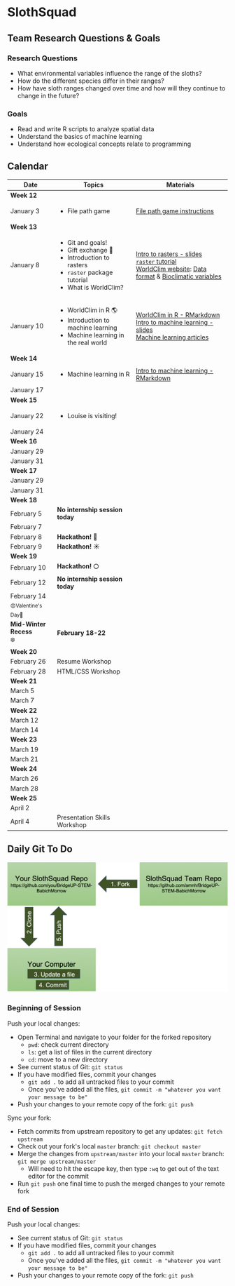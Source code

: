 # SlothSquad

## Team Research Questions & Goals

### Research Questions

+ What environmental variables influence the range of the sloths?
+ How do the different species differ in their ranges?
+ How have sloth ranges changed over time and how will they continue to change in the future?

### Goals

+ Read and write R scripts to analyze spatial data
+ Understand the basics of machine learning
+ Understand how ecological concepts relate to programming


## Calendar

| Date   |      Topics      |  Materials |
|----------|-------------|------|
| **Week 12** | | |
  | January 3 | <ul><li> File path game |                                                                                       [File path game instructions](https://github.com/amnh/BridgeUP-STEM-BabichMorrow/blob/master/lesson_plans/File_Paths/Path_Game.md) |
| **Week 13** | | |
  | January 8 | <ul><li> Git and goals! </li><li> Gift exchange :gift: </li><li> Introduction to rasters </li><li> `raster` package tutorial </li><li> What is WorldClim?|                                                                                   [Intro to rasters - slides](https://docs.google.com/presentation/d/1MQMfrr6dFnPqvtxN5eqYqkOdbTS5NkUvMaKpuUI-v9Q/edit?usp=sharing) <br> [`raster` tutorial](https://github.com/amnh/BridgeUP-STEM-BabichMorrow/blob/master/lesson_plans/obtain_env_data/raster_tutorial.Rmd) <br> [WorldClim website](http://www.worldclim.org): [Data format](http://www.worldclim.org/formats1) & [Bioclimatic variables](http://www.worldclim.org/bioclim) |
  | January 10 | <ul><li> WorldClim in R :earth_americas: </li><li> Introduction to machine learning </li><li> Machine learning in the real world |                                                                                                     [WorldClim in R - RMarkdown](https://github.com/amnh/BridgeUP-STEM-BabichMorrow/blob/master/lesson_plans/obtain_env_data/worldclim_inR.Rmd) <br>  [Intro to machine learning - slides](https://docs.google.com/presentation/d/19iiNWlrCgezdAJ2jJDbihEQ2EyQF0LKojtHor53D_2s/edit?usp=sharing) <br> [Machine learning articles](https://github.com/amnh/BridgeUP-STEM-BabichMorrow/blob/master/lesson_plans/machine_learning/ML_articles.md) |
| **Week 14** | | |
  | January 15 | <ul><li> Machine learning in R | [Intro to machine learning - RMarkdown](https://github.com/amnh/BridgeUP-STEM-BabichMorrow/blob/master/lesson_plans/machine_learning/intro_machinelearning.Rmd)|
  | January 17 | | |
| **Week 15** | | |
  | January 22 | <ul><li> Louise is visiting! | |
  | January 24 | | |
| **Week 16** | | |
  | January 29 | | |
  | January 31 | | |
| **Week 17** | | |
  | January 29 | | |
  | January 31 | | |
| **Week 18** | | |
  | February 5 | **No internship session today** | |
  | February 7 | | |
  | February 8 | **Hackathon! :rocket:** | |
  | February 9 | **Hackathon! :sunny:** | |
| **Week 19** | | |
  | February 10 | **Hackathon! :full_moon:** | |
  | February 12 | **No internship session today** | |
  | February 14 <br> <sub>:heart_eyes:Valentine's Day:love_letter:</sub> | | |
| **Mid-Winter Recess** <br> :snowflake: | **February 18-22** | |
| **Week 20** | | |
  | February 26 | Resume Workshop |  |
  | February 28 | HTML/CSS Workshop |  |
| **Week 21** | | |
  | March 5 | | |
  | March 7 | | |
| **Week 22** | | |
  | March 12 | | |
  | March 14 | | |
| **Week 23** | | |
  | March 19 | | |
  | March 21 | | |
| **Week 24** | | |
  | March 26 | | |
  | March 28 | | |
| **Week 25** | | |
  | April 2 | | |
  | April 4 | Presentation Skills Workshop| |


## Daily Git To Do

![alt text|10%](github_diagram1.png)

### Beginning of Session

Push your local changes:

+ Open Terminal and navigate to your folder for the forked repository
  + `pwd`: check current directory
  + `ls`: get a list of files in the current directory
  + `cd`: move to a new directory
+ See current status of Git: `git status`
+ If you have modified files, commit your changes
  + `git add .` to add all untracked files to your commit
  + Once you've added all the files, `git commit -m "whatever you want your message to be"`
+ Push your changes to your remote copy of the fork: `git push`

Sync your fork:

+ Fetch commits from upstream repository to get any updates: `git fetch upstream`
+ Check out your fork's local `master` branch: `git checkout master`
+ Merge the changes from `upstream/master` into your local `master` branch: `git merge upstream/master`
  + Will need to hit the escape key, then type `:wq` to get out of the text editor for the commit
+ Run `git push` one final time to push the merged changes to your remote fork

### End of Session

Push your local changes:

+ See current status of Git: `git status`
+ If you have modified files, commit your changes
  + `git add .` to add all untracked files to your commit
  + Once you've added all the files, `git commit -m "whatever you want your message to be"`
+ Push your changes to your remote copy of the fork: `git push`


